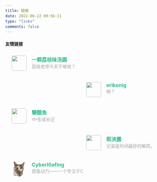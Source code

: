 ```yaml
---
title: 链接
date: 2022-06-22 09:56:11
type: "links"
comments: false
---
```


#### 友情链接

<div class="post-body">
   <div id="links">
      <style>
         .links-content{
         margin-top:1rem;
         }
         .link-navigation::after {
         content: " ";
         display: block;
         clear: both;
         }
         .card {
         width: 45%;
         font-size: 1rem;
         padding: 10px 20px;
         border-radius: 4px;
         transition-duration: 0.15s;
         margin-bottom: 1rem;
         display:flex;
         }
         .card:nth-child(odd) {
         float: left;
         }
         .card:nth-child(even) {
         float: right;
         }
         .card:hover {
         transform: scale(1.1);
         box-shadow: 0 2px 6px 0 rgba(0, 0, 0, 0.12), 0 0 6px 0 rgba(0, 0, 0, 0.04);
         }
         .card a {
         border:none;
         }
         .card .ava {
         width: 3rem!important;
         height: 3rem!important;
         margin:0!important;
         margin-right: 1em!important;
         border-radius:4px;
         }
         .card .card-header {
         font-style: italic;
         overflow: hidden;
         width: 100%;
         }
         .card .card-header a {
         font-style: normal;
         color: #2bbc8a;
         font-weight: bold;
         text-decoration: none;
         }
         .card .card-header a:hover {
         color: #d480aa;
         text-decoration: none;
         }
         .card .card-header .info {
         font-style:normal;
         color:#a3a3a3;
         font-size:14px;
         min-width: 0;
         overflow: hidden;
         white-space: nowrap;
         }
      </style>
      <div class="links-content">
         <div class="link-navigation">
            <div class="card">
               <img class="ava" src="https://s2.loli.net/2022/04/18/lYMgAfU7uI9zCpV.jpg" />
               <div class="card-header">
                  <div>
                     <a href="https://something.plus/">一颗荔枝味汤圆</a>
                  </div>
                  <div class="info">荔枝老师今天干嘛啦？</div>
               </div>
            </div>
            <div class="card">
               <img class="ava" src="https://bolo-1257033262.cos.ap-beijing.myqcloud.com/pics/16852896.jfif" />
               <div class="card-header">
                  <div>
                     <a href="https://erlkonig.tech/">erlkonig</a>
                  </div>
                  <div class="info">啊？</div>
               </div>
            </div>
            <div class="card">
               <img class="ava" src="https://q1.qlogo.cn/g?b=qq&nk=1925798514&s=640" />
               <div class="card-header">
                  <div>
                     <a href="https://expoli.tech/">糖醋鱼</a>
                  </div>
                  <div class="info">🐟生成长记</div>
               </div>
            </div>
            <div class="card">
               <img class="ava" src="https://s2.loli.net/2022/06/22/7lh3PsGTDJoNEzf.jpg" />
               <div class="card-header">
                  <div>
                     <a href="https://cjsy.cc/">熙泱露</a>
                  </div>
                  <div class="info">记录是时间最好的解药。</div>
               </div>
            </div>
            <div class="card">
               <img class="ava" src="../images/goloaf.png" />
               <div class="card-header">
                  <div>
                     <a href="https://goloaf.top/">Cyberl0afing</a>
                  </div>
                  <div class="info">摸鱼动力——一个专注于Compiler和计算机杂学的小站</div>
               </div>
            </div>
         </div>
      </div>
   </div>
</div>

